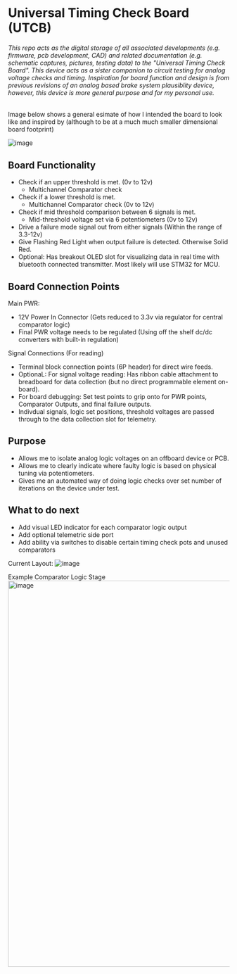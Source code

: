 # Universal Timing Check Board (UTCB)
###### This repo acts as the digital storage of all associated developments (e.g. firmware, pcb development, CAD) and related documentation (e.g. schematic captures, pictures, testing data) to the "Universal Timing Check Board". This device acts as a sister companion to circuit testing for analog voltage checks and timing. Inspiration for board function and design is from previous revisions of an analog based brake system plausiblity device, however, this device is more general purpose and for my personal use. 


Image below shows a general esimate of how I intended the board to look like and inspired by (although to be at a much much smaller dimensional board footprint)

![image](https://user-images.githubusercontent.com/126422709/221457139-57d0c613-f147-428f-b165-ee71c0b4f5a0.png)

## Board Functionality
- Check if an upper threshold is met. (0v to 12v)
    - Multichannel Comparator check
- Check if a lower threshold is met.
    - Multichannel Comparator check (0v to 12v)
- Check if mid threshold comparison between 6 signals is met. 
    - Mid-threshold voltage set via 6 potentiometers (0v to 12v)
- Drive a failure mode signal out from either signals (Within the range of 3.3-12v)
- Give Flashing Red Light when output failure is detected. Otherwise Solid Red.
- Optional: Has breakout OLED slot for visualizing data in real time with bluetooth connected transmitter. Most likely will use STM32 for MCU. 
    
## Board Connection Points

Main PWR: 
- 12V Power In Connector (Gets reduced to 3.3v via regulator for central comparator logic)
- Final PWR voltage needs to be regulated (Using off the shelf dc/dc converters with built-in regulation)

Signal Connections (For reading)
- Terminal block connection points (6P header) for direct wire feeds. 
- OptionaL: For signal voltage reading: Has ribbon cable attachment to breadboard for data collection (but no direct programmable element on-board). 
- For board debugging: Set test points to grip onto for PWR points, Comparator Outputs, and final failure outputs. 
- Indivdual signals, logic set positions, threshold voltages are passed through to the data collection slot for telemetry. 

## Purpose

- Allows me to isolate analog logic voltages on an offboard device or PCB. 
- Allows me to clearly indicate where faulty logic is based on physical tuning via potentiometers. 
- Gives me an automated way of doing logic checks over set number of iterations on the device under test. 

## What to do next
- Add visual LED indicator for each comparator logic output
- Add optional telemetric side port
- Add ability via switches to disable certain timing check pots and unused comparators

Current Layout: 
![image](https://user-images.githubusercontent.com/126422709/227051652-c50f58ab-9e79-4286-8eaf-12260f3d0122.png)

Example Comparator Logic Stage
<img width="878" alt="image" src="https://user-images.githubusercontent.com/126422709/227051745-60926260-d7ca-4f40-9d2b-4918875d336f.png">



